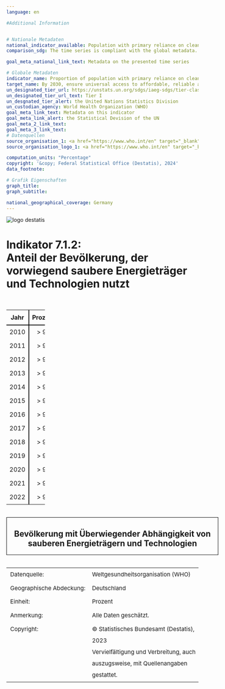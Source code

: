 ```yaml
---
language: en

#Additional Information


# Nationale Metadaten    
national_indicator_available: Population with primary reliance on clean fuels and technology    
comparison_sdg: The time series is compliant with the global metadata.    

goal_meta_national_link_text: Metadata on the presented time series    

# Globale Metadaten    
indicator_name: Proportion of population with primary reliance on clean fuels and technology    
target_name: By 2030, ensure universal access to affordable, reliable and modern energy services    
un_designated_tier_url: https://unstats.un.org/sdgs/iaeg-sdgs/tier-classification/    
un_designated_tier_url_text: Tier I    
un_desgnated_tier_alert: the United Nations Statistics Division    
un_custodian_agency: World Health Organization (WHO)    
goal_meta_link_text: Metadata on this indicator    
goal_meta_link_alert: the Statistical Devision of the UN    
goal_meta_2_link_text:     
goal_meta_3_link_text:         
# Datenquellen
source_organisation_1: <a href="https://www.who.int/en" target="_blank"> World Health Organization (WHO) </a>
source_organisation_logo_1: <a href="https://www.who.int/en" target="_blank"><img src="https://sdg-indikatoren.de/public/OrgImgEn/who.png" alt="Logo who" style="height:60px; width:148px"/></a>

computation_units: "Percentage"    
copyright: '&copy; Federal Statistical Office (Destatis), 2024'    
data_footnote:     

# Grafik Eigenschaften    
graph_title:
graph_subtitle:     

national_geographical_coverage: Germany    
---
```

<!DOCTYPE html>
<html>
<style>
.addinfotable {
  width: 20%;
  border: 0px solid black;
  border-collapse: collapse;}
.addinfoth {
  text-align: center;
  border-bottom: 2px solid black;}
.tdyear {
  border-right: 2px solid black;
  text-align: center;}
.addinfotdr {text-align: center;}
.addinfotdl {text-align: center;
  white-space: nowrap;}
tr {line-height:30px;}
.addinfonote {
  vertical-align: top;
  font-size: 15px;
  padding-left: 10px;}
.addinfonotel {
  vertical-align: top;
  font-size: 15px;
  padding-left: 10px;
  white-space: nowrap;}
.addinfonoter {
  vertical-align: top;
  font-size: 15px;
  padding-left: 10px;}
</style>

<script src="https://cdnjs.cloudflare.com/ajax/libs/Chart.js/2.9.4/Chart.js"></script>
<body>

<img src="https://dns-indikatoren.de/public/logos/destatis.png" alt="logo destatis">
<h1>Indikator 7.1.2: <br>Anteil der Bevölkerung, der vorwiegend saubere Energieträger und Technologien nutzt</h1>
<br>


<table class="addinfotable">
  <tr class="addinfotr">
  	<th class="addinfoth" style="border-right: 2px solid black;">Jahr</th>
    	<th class="addinfoth">Prozent</th>
  </tr>
  <tr class="addinfotr">
  	<td class="tdyear">2010</th>
    	<td style="text-align: center">> 95</th>
  </tr>
  <tr class="addinfotr">
  	<td class="tdyear">2011</th>
    	<td style="text-align: center">> 95</th>
  </tr>
  <tr class="addinfotr">
  	<td class="tdyear">2012</th>
    	<td style="text-align: center">> 95</th>
  </tr>
  <tr class="addinfotr">
  	<td class="tdyear">2013</th>
    	<td style="text-align: center">> 95</th>
  </tr>
  <tr class="addinfotr">
  	<td class="tdyear">2014</th>
    	<td style="text-align: center">> 95</th>
  </tr>
  <tr class="addinfotr">
  	<td class="tdyear">2015</th>
    	<td style="text-align: center">> 95</th>
  </tr>

  <tr class="addinfotr">
  	<td class="tdyear">2016</th>
    	<td style="text-align: center">> 95</th>
  </tr>
  <tr class="addinfotr">
  	<td class="tdyear">2017</th>
    	<td style="text-align: center">> 95</th>
  </tr>
  <tr class="addinfotr">
  	<td class="tdyear">2018</th>
    	<td style="text-align: center">> 95</th>
  </tr>
  <tr class="addinfotr">
  	<td class="tdyear">2019</th>
    	<td style="text-align: center">> 95</th>
  </tr>
  <tr class="addinfotr">
  	<td class="tdyear">2020</th>
    	<td style="text-align: center">> 95</th>
  </tr>
  <tr class="addinfotr">
  	<td class="tdyear">2021</th>
    	<td style="text-align: center">> 95</th>
  </tr>
  <tr class="addinfotr">
  	<td class="tdyear">2022</th>
    	<td style="text-align: center">> 95</th>
  </tr>
</table>
<br>
<div style="border:1px solid black;width:110%;max-width:750px ">
<h2 style="text-align: center; width:100%;max-width:700px">Bevölkerung mit Überwiegender Abhängigkeit von sauberen Energieträgern und Technologien</h2>
<canvas id="myChart" style="width:100%;max-width:800px"></canvas>
<script>
var xyValues = [
  {x:2010, y:97.5},
  {x:2011, y:97.5},
  {x:2012, y:97.5},
  {x:2013, y:97.5},
  {x:2014, y:97.5},
  {x:2015, y:97.5},
  {x:2016, y:97.5},
  {x:2017, y:97.5},
  {x:2018, y:97.5},
  {x:2019, y:97.5},
  {x:2020, y:97.5},
  {x:2021, y:97.5},
  {x:2022, y:97.5}
];

new Chart("myChart", {
  type: "scatter",
  data: {
    datasets: [{
      borderColor: "rgb(252,195,11)",
      borderWidth: 15,
      pointRadius: 0,
      fill: false,
      data: xyValues,
      showLine: true,
    }]
  },
  options: {
    legend: {display: false},
    scales: {
      yAxes: [{	ticks: {min: 0, max: 100},
      			scaleLabel: {
        			display: true,
        			labelString: "Prozent"}
             }],
    }
  }
});
</script>
</div>
<br>
<table>
<tr>
	<td class="addinfonotel">Datenquelle:</td>
	<td class="addinfonoter">Weltgesundheitsorganisation (WHO)</td>
</tr>
<tr>
	<td class="addinfonotel">Geographische Abdeckung:</td>
	<td class="addinfonoter">Deutschland</td>
</tr>
<tr>
	<td class="addinfonotel">Einheit:</td>
	<td class="addinfonoter">Prozent</td>
</tr>
<tr>
	<td class="addinfonotel">Anmerkung:</td>
	<td class="addinfonoter">Alle Daten geschätzt.</td>
</tr>
<tr>
	<td class="addinfonotel">Copyright:</td>
	<td class="addinfonoter">© Statistisches Bundesamt (Destatis), 2023<br>Vervielfältigung und Verbreitung, auch auszugsweise, mit Quellenangaben gestattet.</td>
</tr>

</table>

</body>
</html>
